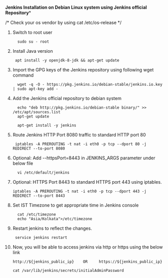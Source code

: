 ******Jenkins Installation on Debian Linux system using Jenkins official Repository*******

/* 
Check your os vendor by using cat /etc/os-release
*/

1. Switch to root user

         sudo su - root

2. Install Java version
    
        apt install -y openjdk-8-jdk && apt-get update
    
3. Import the GPG keys of the Jenkins repository using following wget command
    
         wget -q -O - https://pkg.jenkins.io/debian-stable/jenkins.io.key | sudo apt-key add -
        
4. Add the Jenkins official repository to debian system
    
         echo "deb http://pkg.jenkins.io/debian-stable binary/" >> /etc/apt/sources.list          
         apt-get update
                           
         apt-get install -y jenkins
    
5. Route Jenkins HTTP Port 8080 traffic to standard HTTP port 80

        iptables -A PREROUTING -t nat -i eth0 -p tcp --dport 80 -j REDIRECT --to-port 8080
         
         
6. Optional: Add --httpsPort=8443 in JENKINS_ARGS parameter under below file 
         
         vi /etc/default/jenkins

7. Optional: HTTPS Port 8443 to standard HTTPS port 443 using iptables.           
         
       iptables -A PREROUTING -t nat -i eth0 -p tcp --dport 443 -j REDIRECT --to-port 8443

      
6. Set IST Timezone to get appropriate time in Jenkins console 

         cat /etc/timezone
         echo "Asia/Kolkata">/etc/timezone

7. Restart jenkins to reflect the changes.
       
        service jenkins restart
       
8. Now, you will be able to access jenkins via http or https using the below link
       
       http://${jenkins_public_ip}    OR     https://${jenkins_public_ip}
       
       cat /var/lib/jenkins/secrets/initialAdminPassword
       

       




